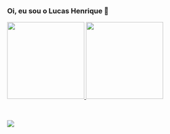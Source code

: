 ### Oi, eu sou o Lucas Henrique 👋

 <div>
  <a href="https://github.com/lucashenriquecss">
  <img height="180em" src="https://github-readme-stats.vercel.app/api?username=lucashenriquecss&show_icons=true&theme=tokyonight&include_all_commits=true&count_private=true"/>
  <img height="180em" src="https://github-readme-stats.vercel.app/api/top-langs/?username=lucashenriquecss&layout=compact&langs_count=16&theme=tokyonight"/>
<div>
<div style="display: inline_block"><br>
</div>
  
  ##
  
  <div>
  <a href="https://www.linkedin.com/in/lucas-henrique-calheiros-saraiva-santos-8255a9188/" target="_blank"><img src="https://img.shields.io/badge/-LinkedIn-%230077B5?style=for-the-badge&logo=linkedin&logoColor=white" target="_blank"></a>
</div>
